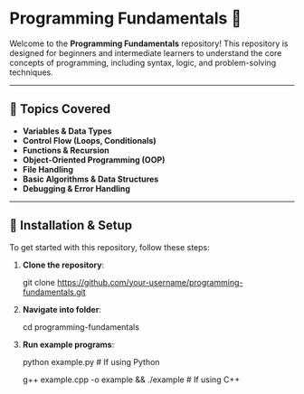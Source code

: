 # Programming Fundamentals 🚀

Welcome to the **Programming Fundamentals** repository! This repository is designed for beginners and intermediate learners to understand the core concepts of programming, including syntax, logic, and problem-solving techniques.

---

## 📌 Topics Covered
- **Variables & Data Types**
- **Control Flow (Loops, Conditionals)**
- **Functions & Recursion**
- **Object-Oriented Programming (OOP)**
- **File Handling**
- **Basic Algorithms & Data Structures**
- **Debugging & Error Handling**

---

## 🔧 Installation & Setup
To get started with this repository, follow these steps:

1. **Clone the repository**:
   
   git clone https://github.com/your-username/programming-fundamentals.git

2. **Navigate into folder**:
   
   cd programming-fundamentals
   
3. **Run example programs**:
   
   python example.py  # If using Python
   
   g++ example.cpp -o example && ./example  # If using C++
